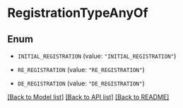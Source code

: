 # RegistrationTypeAnyOf

## Enum


* `INITIAL_REGISTRATION` (value: `"INITIAL_REGISTRATION"`)

* `RE_REGISTRATION` (value: `"RE_REGISTRATION"`)

* `DE_REGISTRATION` (value: `"DE_REGISTRATION"`)


[[Back to Model list]](../README.md#documentation-for-models) [[Back to API list]](../README.md#documentation-for-api-endpoints) [[Back to README]](../README.md)



